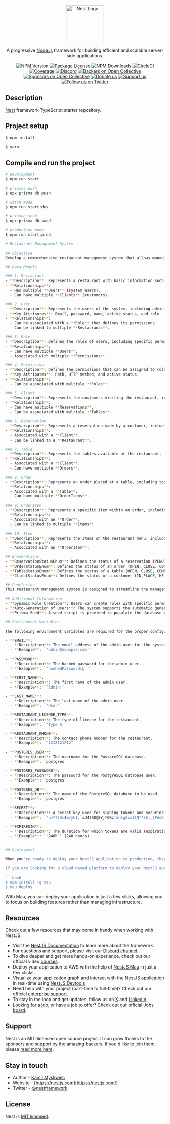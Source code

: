<p align="center">
  <a href="http://nestjs.com/" target="blank"><img src="https://nestjs.com/img/logo-small.svg" width="120" alt="Nest Logo" /></a>
</p>

[circleci-image]: https://img.shields.io/circleci/build/github/nestjs/nest/master?token=abc123def456
[circleci-url]: https://circleci.com/gh/nestjs/nest

  <p align="center">A progressive <a href="http://nodejs.org" target="_blank">Node.js</a> framework for building efficient and scalable server-side applications.</p>
    <p align="center">
<a href="https://www.npmjs.com/~nestjscore" target="_blank"><img src="https://img.shields.io/npm/v/@nestjs/core.svg" alt="NPM Version" /></a>
<a href="https://www.npmjs.com/~nestjscore" target="_blank"><img src="https://img.shields.io/npm/l/@nestjs/core.svg" alt="Package License" /></a>
<a href="https://www.npmjs.com/~nestjscore" target="_blank"><img src="https://img.shields.io/npm/dm/@nestjs/common.svg" alt="NPM Downloads" /></a>
<a href="https://circleci.com/gh/nestjs/nest" target="_blank"><img src="https://img.shields.io/circleci/build/github/nestjs/nest/master" alt="CircleCI" /></a>
<a href="https://coveralls.io/github/nestjs/nest?branch=master" target="_blank"><img src="https://coveralls.io/repos/github/nestjs/nest/badge.svg?branch=master#9" alt="Coverage" /></a>
<a href="https://discord.gg/G7Qnnhy" target="_blank"><img src="https://img.shields.io/badge/discord-online-brightgreen.svg" alt="Discord"/></a>
<a href="https://opencollective.com/nest#backer" target="_blank"><img src="https://opencollective.com/nest/backers/badge.svg" alt="Backers on Open Collective" /></a>
<a href="https://opencollective.com/nest#sponsor" target="_blank"><img src="https://opencollective.com/nest/sponsors/badge.svg" alt="Sponsors on Open Collective" /></a>
  <a href="https://paypal.me/kamilmysliwiec" target="_blank"><img src="https://img.shields.io/badge/Donate-PayPal-ff3f59.svg" alt="Donate us"/></a>
    <a href="https://opencollective.com/nest#sponsor"  target="_blank"><img src="https://img.shields.io/badge/Support%20us-Open%20Collective-41B883.svg" alt="Support us"></a>
  <a href="https://twitter.com/nestframework" target="_blank"><img src="https://img.shields.io/twitter/follow/nestframework.svg?style=social&label=Follow" alt="Follow us on Twitter"></a>
</p>
  <!--[![Backers on Open Collective](https://opencollective.com/nest/backers/badge.svg)](https://opencollective.com/nest#backer)
  [![Sponsors on Open Collective](https://opencollective.com/nest/sponsors/badge.svg)](https://opencollective.com/nest#sponsor)-->

## Description

[Nest](https://github.com/nestjs/nest) framework TypeScript starter repository.

## Project setup

```bash
$ npm install
```

```bash
$ yarn
```

## Compile and run the project

```bash
# development
$ npm run start

# prismna push
$ npx prisma db push

# watch mode
$ npm run start:dev

# prismna seed
$ npx prisma db seed

# production mode
$ npm run start:prod
```

```bash
# Restaurant Management System

## Objective
Develop a comprehensive restaurant management system that allows managing users, customers, reservations, tables, orders, and roles efficiently, improving the experience for both restaurant staff and customers.

## Data Models

### 1. Restaurant
- **Description**: Represents a restaurant with basic information such as name, address, capacity, and license type.
- **Relationships**:
  - Has multiple **Users** (system users).
  - Can have multiple **Clients** (customers).

### 2. User
- **Description**: Represents the users of the system, including administrators and restaurant staff.
- **Key Attributes**: Email, password, name, active status, and role.
- **Relationships**:
  - Can be associated with a **Role** that defines its permissions.
  - Can be linked to multiple **Restaurants**.

### 3. Role
- **Description**: Defines the roles of users, including specific permissions.
- **Relationships**:
  - Can have multiple **Users**.
  - Associated with multiple **Permissions**.

### 4. Permission
- **Description**: Defines the permissions that can be assigned to roles.
- **Key Attributes**: Path, HTTP method, and active status.
- **Relationships**:
  - Can be associated with multiple **Roles**.

### 5. Client
- **Description**: Represents the customers visiting the restaurant, including personal information and status.
- **Relationships**:
  - Can have multiple **Reservations**.
  - Can be associated with multiple **Tables**.

### 6. Reservation
- **Description**: Represents a reservation made by a customer, including date, time, and reservation status.
- **Relationships**:
  - Associated with a **Client**.
  - Can be linked to a **Restaurant**.

### 7. Table
- **Description**: Represents the tables available at the restaurant, including their status and total price.
- **Relationships**:
  - Associated with a **Client**.
  - Can have multiple **Orders**.

### 8. Order
- **Description**: Represents an order placed at a table, including total price and order status.
- **Relationships**:
  - Associated with a **Table**.
  - Can have multiple **OrderItems**.

### 9. OrderItem
- **Description**: Represents a specific item within an order, including quantity and price.
- **Relationships**:
  - Associated with an **Order**.
  - Can be linked to multiple **Items**.

### 10. Item
- **Description**: Represents the items on the restaurant menu, including name, description, and price.
- **Relationships**:
  - Associated with an **OrderItem**.

## Enumerations
- **ReservationStatusEnum**: Defines the status of a reservation (PENDING, NOT_CONFIRMED, CANCELLED, CONFIRMED).
- **OrderStatusEnum**: Defines the status of an order (OPEN, CLOSE, COMPLIMENTARY_BILL, HOUSE_ACCOUNT).
- **TableStatusEnum**: Defines the status of a table (OPEN, CLOSE, COMPLIMENTARY_BILL, HOUSE_ACCOUNT).
- **ClientStatusEnum**: Defines the status of a customer (IN_PLACE, HE_WENT_AWAY).

## Conclusion
This restaurant management system is designed to streamline the management of daily operations, facilitating interaction between users, customers, and the different elements of the restaurant. The data structure allows for efficient and scalable management, ensuring that every aspect of customer service is effectively addressed.

## Additional Information
- **Dynamic Role Creation**: Users can create roles with specific permissions tailored to their needs, enhancing flexibility in user management.
- **Auto-Generation of Users**: The system supports the automatic generation of user accounts, making it easier to onboard new staff members.
- **Prisma Seed**: A seed script is provided to populate the database with sample data, allowing for easy testing and development. This can be executed using the Prisma CLI to quickly set up a working environment.

## Environment Variables

The following environment variables are required for the proper configuration of the Restaurant Management System:

- **EMAIL**:
  - **Description**: The email address of the admin user for the system.
  - **Example**: `'admin@example.com'`

- **PASSWORD**:
  - **Description**: The hashed password for the admin user.
  - **Example**: `'hashedPassword1@.'`

- **FIRST_NAME**:
  - **Description**: The first name of the admin user.
  - **Example**: `'Admin'`

- **LAST_NAME**:
  - **Description**: The last name of the admin user.
  - **Example**: `'User'`

- **RESTAURANT_LICENSE_TYPE**:
  - **Description**: The type of license for the restaurant.
  - **Example**: `'Type A'`

- **RESTAURANT_PHONE**:
  - **Description**: The contact phone number for the restaurant.
  - **Example**: `"1212121212"`

- **POSTGRES_USER**:
  - **Description**: The username for the PostgreSQL database.
  - **Example**: `postgres`

- **POSTGRES_PASSWORD**:
  - **Description**: The password for the PostgreSQL database user.
  - **Example**: `postgres`

- **POSTGRES_DB**:
  - **Description**: The name of the PostgreSQL database to be used.
  - **Example**: `postgres`

- **SECRET**:
  - **Description**: A secret key used for signing tokens and securing sensitive information.
  - **Example**: `"u>??[3c$a/yU1,`sJ4fR8@BYj*GRz'&nlgXxsZ{N**55._{PAdK]y&1f'T/[:+"`

- **EXPIRESIN**:
  - **Description**: The duration for which tokens are valid (expiration time).
  - **Example**: `"240h"` (240 hours)
  
```

```bash
## Deployment

When you're ready to deploy your NestJS application to production, there are some key steps you can take to ensure it runs as efficiently as possible. Check out the [deployment documentation](https://docs.nestjs.com/deployment) for more information.

If you are looking for a cloud-based platform to deploy your NestJS application, check out [Mau](https://mau.nestjs.com), our official platform for deploying NestJS applications on AWS. Mau makes deployment straightforward and fast, requiring just a few simple steps:

```bash
$ npm install -g mau
$ mau deploy
````

With Mau, you can deploy your application in just a few clicks, allowing you to focus on building features rather than managing infrastructure.

## Resources

Check out a few resources that may come in handy when working with NestJS:

- Visit the [NestJS Documentation](https://docs.nestjs.com) to learn more about the framework.
- For questions and support, please visit our [Discord channel](https://discord.gg/G7Qnnhy).
- To dive deeper and get more hands-on experience, check out our official video [courses](https://courses.nestjs.com/).
- Deploy your application to AWS with the help of [NestJS Mau](https://mau.nestjs.com) in just a few clicks.
- Visualize your application graph and interact with the NestJS application in real-time using [NestJS Devtools](https://devtools.nestjs.com).
- Need help with your project (part-time to full-time)? Check out our official [enterprise support](https://enterprise.nestjs.com).
- To stay in the loop and get updates, follow us on [X](https://x.com/nestframework) and [LinkedIn](https://linkedin.com/company/nestjs).
- Looking for a job, or have a job to offer? Check out our official [Jobs board](https://jobs.nestjs.com).

## Support

Nest is an MIT-licensed open source project. It can grow thanks to the sponsors and support by the amazing backers. If you'd like to join them, please [read more here](https://docs.nestjs.com/support).

## Stay in touch

- Author - [Kamil Myśliwiec](https://twitter.com/kammysliwiec)
- Website - [https://nestjs.com](https://nestjs.com/)
- Twitter - [@nestframework](https://twitter.com/nestframework)

## License

Nest is [MIT licensed](https://github.com/nestjs/nest/blob/master/LICENSE).
